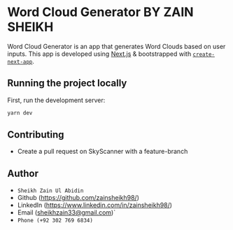 # Word Cloud Generator BY ZAIN SHEIKH

Word Cloud Generator is an app that generates Word Clouds based on user inputs. This app is developed using [Next.js](https://nextjs.org/) & bootstrapped with [`create-next-app`](https://github.com/vercel/next.js/tree/canary/packages/create-next-app).

## Running the project locally

First, run the development server:

```bash
yarn dev
```

## Contributing

- Create a pull request on SkyScanner with a feature-branch

## Author

- `Sheikh Zain Ul Abidin`
- Github (<https://github.com/zainsheikh98/>)
- LinkedIn (<https://www.linkedin.com/in/zainsheikh98/>)
- Email (<sheikhzain33@gmail.com>)`
- `Phone (+92 302 769 6834)`

